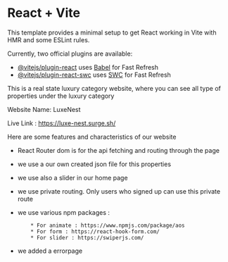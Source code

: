 # React + Vite

This template provides a minimal setup to get React working in Vite with HMR and some ESLint rules.

Currently, two official plugins are available:

- [@vitejs/plugin-react](https://github.com/vitejs/vite-plugin-react/blob/main/packages/plugin-react/README.md) uses [Babel](https://babeljs.io/) for Fast Refresh
- [@vitejs/plugin-react-swc](https://github.com/vitejs/vite-plugin-react-swc) uses [SWC](https://swc.rs/) for Fast Refresh

This is a real state luxury category website, where you can see all type of properties under the luxury category

Website Name: LuxeNest

Live Link : https://luxe-nest.surge.sh/

Here are some features and characteristics of our website

* React Router dom  is for the api fetching and routing through the page

* we use a our own created json file for this properties

* we use also a slider in our home page

* we use private routing. Only users who signed up can use this private route

* we use various npm packages :
  
          * For animate : https://www.npmjs.com/package/aos
          * For form : https://react-hook-form.com/
          * For slider : https://swiperjs.com/

* we added a errorpage
